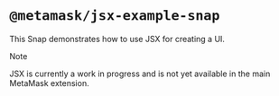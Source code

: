 # `@metamask/jsx-example-snap`

This Snap demonstrates how to use JSX for creating a UI.

> [!NOTE]
> JSX is currently a work in progress and is not yet available in the main
> MetaMask extension.
